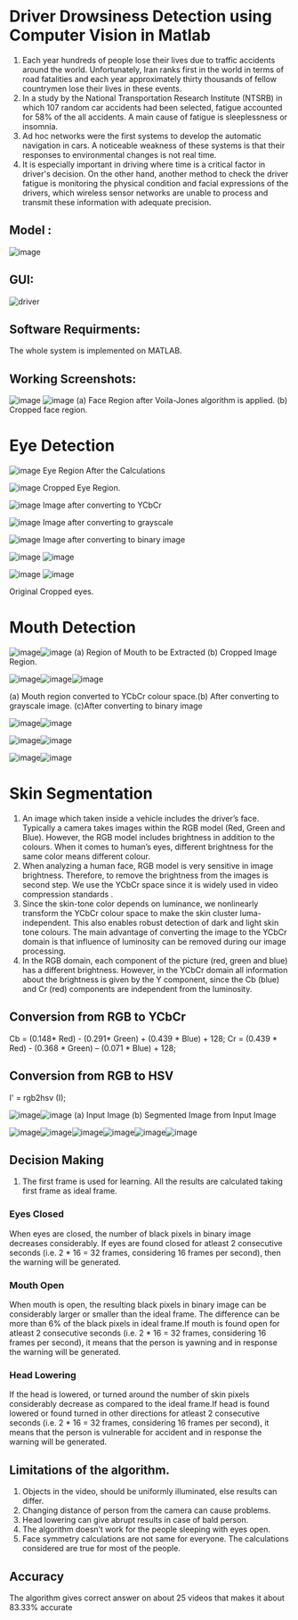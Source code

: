 # Driver Drowsiness Detection using Computer Vision in Matlab

1. Each year hundreds of people lose their lives due to traffic accidents around the world. Unfortunately, Iran ranks first in the world in terms of road fatalities and each year approximately thirty thousands of fellow countrymen lose their lives in these events.
2. In a study by the National Transportation Research Institute (NTSRB) in which 107 random car accidents had been selected, fatigue accounted for 58% of the all accidents. A main cause of fatigue is sleeplessness or insomnia.
3. Ad hoc networks were the first systems to develop the automatic navigation in cars. A noticeable weakness of these systems is that their responses to environmental changes is not real time.
4. It is especially important in driving where time is a critical factor in driver's decision. On the other hand, another method to check the driver fatigue is monitoring the physical condition and facial expressions of the drivers, which wireless sensor networks are unable to process and transmit these information with adequate precision.

## Model :

![image](https://user-images.githubusercontent.com/25412736/174870729-32239010-25b4-4b4d-a2e2-5a552e020ab7.png)

## GUI:

![driver ](https://user-images.githubusercontent.com/25412736/174874688-b422977e-281a-4d6d-b397-d95902593f72.png)

## Software Requirments:

The whole system is implemented on MATLAB.

## Working Screenshots:

![image](https://user-images.githubusercontent.com/25412736/174870879-3e3b7a6c-2365-46b8-8c9f-c03e46f8cfa1.png) ![image](https://user-images.githubusercontent.com/25412736/174870886-36054275-a730-42b4-bfff-b7b17ebf7e6c.png)
(a) Face Region after Voila-Jones algorithm is applied. (b) Cropped face region.

# Eye Detection

![image](https://user-images.githubusercontent.com/25412736/174871038-99bbcd25-9c00-4a8f-b645-5005fcf4059d.png)
Eye Region After the Calculations

![image](https://user-images.githubusercontent.com/25412736/174871042-d7d9e9be-7fd6-430e-b5ea-105c4394754e.png)
Cropped Eye Region.

![image](https://user-images.githubusercontent.com/25412736/174871132-65e7a6b2-d9fa-4f43-b2ac-bf1c4a9bc627.png)
Image after converting to YCbCr

![image](https://user-images.githubusercontent.com/25412736/174871139-362f304c-768e-4424-aaf9-72b1f0ff4165.png)
Image after converting to grayscale

![image](https://user-images.githubusercontent.com/25412736/174871149-69feeb80-ba1a-4a39-aee8-a819f9102eb5.png)
Image after converting to binary image


![image](https://user-images.githubusercontent.com/25412736/174871397-87bf085e-dc1d-4540-ae61-fb5ef7d858da.png)
![image](https://user-images.githubusercontent.com/25412736/174871462-6d8a21a2-708d-444d-af13-cb147fe02231.png)


![image](https://user-images.githubusercontent.com/25412736/174871404-fb4ef093-ac67-43fc-a2b3-0a8636a7f5f1.png)
![image](https://user-images.githubusercontent.com/25412736/174871478-59775de8-f9d1-49bd-9aa1-8f44103fc9db.png)

Original Cropped eyes.



# Mouth Detection 

![image](https://user-images.githubusercontent.com/25412736/174871561-a3cf364c-7d3e-4bde-ad7f-7f1078e42aa3.png)![image](https://user-images.githubusercontent.com/25412736/174871637-dfbf6c05-59f7-40a0-b579-14b1ba2550a4.png)
(a) Region of Mouth to be Extracted (b) Cropped Image Region.

![image](https://user-images.githubusercontent.com/25412736/174871824-52b3bc67-acd0-4679-abf1-5e1e03c50603.png)![image](https://user-images.githubusercontent.com/25412736/174871835-d8adab19-e0d4-4366-9b09-4400ae857f80.png)![image](https://user-images.githubusercontent.com/25412736/174871843-070a8b06-d5e1-4647-82ed-fd6f4f39b3ab.png)

(a) Mouth region converted to YCbCr colour space.(b) After converting to grayscale image. (c)After converting to binary image

![image](https://user-images.githubusercontent.com/25412736/174872021-0f295c0c-8409-4dfa-8288-f6f65eb3f0e8.png)![image](https://user-images.githubusercontent.com/25412736/174872038-269c6d70-a38f-4140-a3ec-79f418eac4ab.png)


![image](https://user-images.githubusercontent.com/25412736/174872041-c9b61eb0-6a27-4d35-9b86-d97b9bdfdf07.png)![image](https://user-images.githubusercontent.com/25412736/174872054-1e9ed3df-e4a4-4fca-a4a4-9aba25d37947.png)


![image](https://user-images.githubusercontent.com/25412736/174872060-221537c5-5562-4cef-a72c-a99a48d97a4b.png)![image](https://user-images.githubusercontent.com/25412736/174872068-1ffc9e00-ae3c-4a40-a389-ee96f9bb9a58.png)


# Skin Segmentation

1. An image which taken inside a vehicle includes the driver’s face. Typically a camera takes images within the RGB model (Red, Green and Blue). However, the RGB model includes brightness in addition to the colours. When it comes to human’s eyes, different brightness for the same color means different colour. 
2. When analyzing a human face, RGB model is very sensitive in image brightness. Therefore, to remove the brightness from the images is second step. We use the YCbCr space since it is widely used in video compression standards .
3. Since the skin-tone color depends on luminance, we nonlinearly transform the YCbCr colour space to make the skin cluster luma-independent. This also enables robust detection of dark and light skin tone colours. The main advantage of converting the image to the YCbCr domain is that influence of luminosity can be removed during our image processing. 
4. In the RGB domain, each component of the picture (red, green and blue) has a different brightness. However, in the YCbCr domain all information about the brightness is given by the Y component, since the Cb (blue) and Cr (red) components are independent from the luminosity.

## Conversion from RGB to YCbCr

Cb =  (0.148* Red)  - (0.291* Green)  + (0.439 * Blue)  + 128;
Cr =  (0.439 * Red)  - (0.368 * Green)  – (0.071 * Blue) + 128;

## Conversion from RGB to HSV

I' = rgb2hsv (I);


![image](https://user-images.githubusercontent.com/25412736/174872656-8d075644-7d69-4070-ac6b-07fb20652aeb.png)![image](https://user-images.githubusercontent.com/25412736/174872683-493f55d6-3190-4b5e-a32f-787f10eeae27.png)
(a) Input Image (b) Segmented Image from Input Image


![image](https://user-images.githubusercontent.com/25412736/174872791-0639de87-8e79-40fa-ad13-191184b0f9e6.png)![image](https://user-images.githubusercontent.com/25412736/174872784-64aa5375-019c-4aaa-8d2b-69be33fd67d5.png)![image](https://user-images.githubusercontent.com/25412736/174872809-14f540d8-149a-43da-b42c-bd4299090718.png)![image](https://user-images.githubusercontent.com/25412736/174872805-9472eaf8-7be2-4984-82cc-5bfe9020aef6.png)![image](https://user-images.githubusercontent.com/25412736/174872816-5ee9a5d5-a8ab-4146-8b01-a80339dd87db.png)![image](https://user-images.githubusercontent.com/25412736/174872830-2c064f4f-e203-46bf-afdd-a328b2852066.png)



## Decision Making
1. The first frame is used for learning. All the results are calculated taking first frame as ideal frame.
### Eyes Closed
When eyes are closed, the number of black pixels in binary image decreases considerably. If eyes are found closed for atleast 2 consecutive seconds (i.e. 2 * 16 = 32 frames, considering 16 frames per second), then the warning will be generated.

### Mouth Open
When mouth is open, the resulting black pixels in binary image can be considerably larger or smaller than the ideal frame. The difference can be more than 6% of the black pixels in ideal frame.If mouth is found open for atleast 2 consecutive seconds (i.e. 2 * 16 = 32 frames, considering 16 frames per second), it means that the person is yawning and in response the warning will be generated.
### Head Lowering
If the head is lowered, or turned around the number of skin pixels considerably decrease as compared to the ideal frame.If head is found lowered or found turned in other directions for atleast 2 consecutive seconds (i.e. 2 * 16 = 32 frames, considering 16 frames per second), it means that the person is vulnerable for accident and in response the warning will be generated.

## Limitations of the algorithm.

1. Objects in the video, should be uniformly illuminated, else results can differ.
2. Changing distance of person from the camera can cause problems.
3. Head lowering can give abrupt results in case of bald person.
4. The algorithm doesn’t work for the people sleeping with eyes open.
5. Face symmetry calculations are not same for everyone. The calculations considered are true for most of the people.

## Accuracy

The algorithm gives correct answer on about 25 videos that makes it about 83.33% accurate

